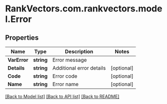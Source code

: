 # RankVectors.com.rankvectors.model.Error

## Properties

Name | Type | Description | Notes
------------ | ------------- | ------------- | -------------
**VarError** | **string** | Error message | 
**Details** | **string** | Additional error details | [optional] 
**Code** | **string** | Error code | [optional] 
**Name** | **string** | Error name | [optional] 

[[Back to Model list]](../../README.md#documentation-for-models) [[Back to API list]](../../README.md#documentation-for-api-endpoints) [[Back to README]](../../README.md)

